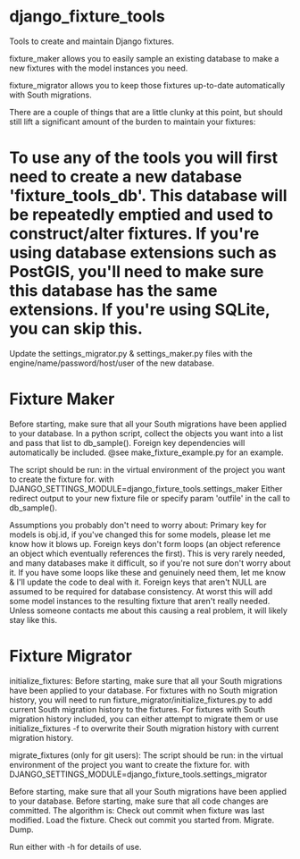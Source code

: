 django_fixture_tools
====================

Tools to create and maintain Django fixtures.

fixture_maker allows you to easily sample an existing database to make a new fixtures with the model instances you need.

fixture_migrator allows you to keep those fixtures up-to-date automatically with South migrations.

There are a couple of things that are a little clunky at this point, but should still lift a significant amount of the burden to maintain your fixtures:
 # To use any of the tools you will first need to create a new database 'fixture_tools_db'.  This database will be repeatedly emptied and used to construct/alter fixtures.  If you're using database extensions such as PostGIS, you'll need to make sure this database has the same extensions.  If you're using SQLite, you can skip this.
Update the settings_migrator.py & settings_maker.py files with the engine/name/password/host/user of the new database.

Fixture Maker
=============
Before starting, make sure that all your South migrations have been applied to your database.
In a python script, collect the objects you want into a list and pass that list to db_sample().  Foreign key dependencies will automatically be included.
@see make_fixture_example.py for an example.

The script should be run:
 in the virtual environment of the project you want to create the fixture for.
 with DJANGO_SETTINGS_MODULE=django_fixture_tools.settings_maker
Either redirect output to your new fixture file or specify param 'outfile' in the call to db_sample().

Assumptions you probably don't need to worry about:
    Primary key for models is obj.id, if you've changed this for some models,
    	please let me know how it blows up.
    Foreign keys don't form loops (an object reference an object which eventually
        references the first).  This is very rarely needed, and many databases
        make it difficult, so if you're not sure don't worry about it.
        If you have some loops like these and genuinely need them, let me know &
        I'll update the code to deal with it.
    Foreign keys that aren't NULL are assumed to be required for database
        consistency.  At worst this will add some model instances to the resulting
        fixture that aren't really needed.  Unless someone contacts me about
        this causing a real problem, it will likely stay like this.


Fixture Migrator
================
initialize_fixtures:
Before starting, make sure that all your South migrations have been applied to your database.
For fixtures with no South migration history, you will need to run fixture_migrator/initialize_fixtures.py to add current South migration history to the fixtures.
For fixtures with South migration history included, you can either attempt to migrate them or use initialize_fixtures -f to overwrite their South migration history with current migration history.

migrate_fixtures (only for git users):
The script should be run:
 in the virtual environment of the project you want to create the fixture for.
 with DJANGO_SETTINGS_MODULE=django_fixture_tools.settings_migrator

Before starting, make sure that all your South migrations have been applied to your database.
Before starting, make sure that all code changes are committed.
The algorithm is: Check out commit when fixture was last modified.  Load the fixture.  Check out commit you started from.  Migrate.  Dump.

Run either with -h for details of use.
